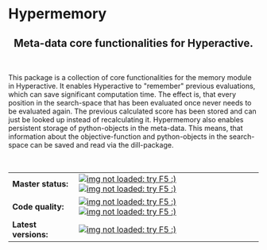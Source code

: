 <h1> Hypermemory </h1>

<h2 align="center">Meta-data core functionalities for Hyperactive.</h2>

<br>

This package is a collection of core functionalities for the memory module in Hyperactive. It enables Hyperactive to "remember" previous evaluations, which can save significant computation time. The effect is, that every position in the search-space that has been evaluated once never needs to be evaluated again. The previous calculated score has been stored and can just be looked up instead of recalculating it.
Hypermemory also enables persistent storage of python-objects in the meta-data. This means, that information about the objective-function and python-objects in the search-space can be saved and read via the dill-package.

<br>

<table>
  <tbody>
    <tr align="left" valign="center">
      <td>
        <strong>Master status:</strong>
      </td>
      <td>
        <a href="https://travis-ci.com/SimonBlanke/Hypermemory">
          <img src="https://img.shields.io/travis/com/SimonBlanke/Hypermemory/master?style=flat-square&logo=travis" alt="img not loaded: try F5 :)">
        </a>
        <a href="https://coveralls.io/github/SimonBlanke/Hypermemory">
          <img src="https://img.shields.io/coveralls/github/SimonBlanke/Hypermemory?style=flat-square&logo=codecov" alt="img not loaded: try F5 :)">
        </a>
      </td>
    </tr>
    <tr/>
    <tr align="left" valign="center">
      <td>
         <strong>Code quality:</strong>
      </td>
      <td>
        <a href="https://codeclimate.com/github/SimonBlanke/Hypermemory">
        <img src="https://img.shields.io/codeclimate/maintainability/SimonBlanke/Hypermemory?style=flat-square&logo=code-climate" alt="img not loaded: try F5 :)">
        </a>
        <a href="https://scrutinizer-ci.com/g/SimonBlanke/Hypermemory/">
        <img src="https://img.shields.io/scrutinizer/quality/g/SimonBlanke/Hypermemory?style=flat-square&logo=scrutinizer-ci" alt="img not loaded: try F5 :)">
        </a>
      </td>
    </tr>
    <tr/>    <tr align="left" valign="center">
      <td>
        <strong>Latest versions:</strong>
      </td>
      <td>
        <a href="https://pypi.org/project/hypermemory/">
          <img src="https://img.shields.io/pypi/v/Hypermemory?style=flat-square&logo=PyPi&logoColor=white" alt="img not loaded: try F5 :)">
        </a>
      </td>
    </tr>
  </tbody>
</table>
